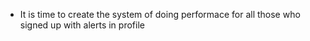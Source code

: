 - It is time to create the system of doing performace for all those who signed up with alerts in profile